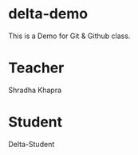# delta-demo
This is a Demo for Git &amp; Github class.
 
# Teacher
Shradha Khapra

# Student 
Delta-Student